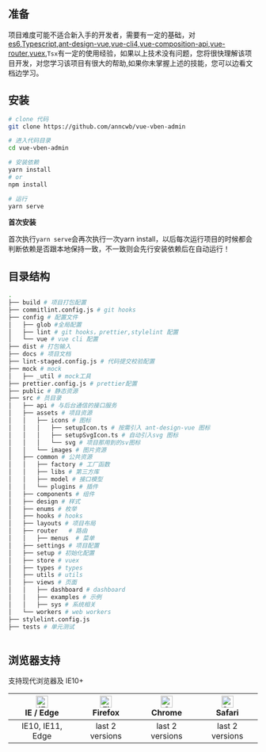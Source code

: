
## 准备

项目难度可能不适合新入手的开发者，需要有一定的基础，对 [es6](https://es6.ruanyifeng.com/),[Typescript](https://www.runoob.com/typescript/ts-tutorial.html),[ant-design-vue](https://www.antdv.com/docs/vue/introduce-cn/),[vue-cli4](https://cli.vuejs.org/),[vue-composition-api](https://github.com/vuejs/composition-api),[vue-router](https://router.vuejs.org/zh/),[vuex](https://vuex.vuejs.org/zh/),`Tsx`有一定的使用经验，如果以上技术没有问题，您将很快理解该项目开发，对您学习该项目有很大的帮助,如果你未掌握上述的技能，您可以边看文档边学习。

## 安装

```bash
# clone 代码
git clone https://github.com/anncwb/vue-vben-admin

# 进入代码目录
cd vue-vben-admin

# 安装依赖
yarn install
# or
npm install

# 运行
yarn serve

```
**首次安装**

首次执行`yarn serve`会再次执行一次yarn install，以后每次运行项目的时候都会判断依赖是否跟本地保持一致，不一致则会先行安装依赖后在自动运行！



## 目录结构

```bash
.
├── build # 项目打包配置
├── commitlint.config.js # git hooks
├── config # 配置文件
│   ├── glob #全局配置
│   ├── lint # git hooks，prettier,stylelint 配置
│   └── vue # vue cli 配置
├── dist # 打包输入
├── docs # 项目文档
├── lint-staged.config.js # 代码提交校验配置
├── mock # mock
│   ├── _util # mock工具
├── prettier.config.js # prettier配置
├── public # 静态资源
├── src # 员目录
│   ├── api # 与后台通信的接口服务
│   ├── assets # 项目资源
│   │   ├── icons # 图标
│   │   │   ├── setupIcon.ts # 按需引入 ant-design-vue 图标
│   │   │   ├── setupSvgIcon.ts # 自动引入svg 图标
│   │   │   └── svg # 项目那用到的sv图标
│   │   └── images # 图片资源
│   ├── common # 公共资源
│   │   ├── factory # 工厂函数
│   │   ├── libs # 第三方库
│   │   ├── model # 接口模型
│   │   └── plugins # 插件
│   ├── components # 组件
│   ├── design # 样式
│   ├── enums # 枚举
│   ├── hooks # hooks
│   ├── layouts # 项目布局
│   ├── router   # 路由
│   │   ├── menus  # 菜单
│   ├── settings # 项目配置
│   ├── setup # 初始化配置
│   ├── store # vuex
│   ├── types # types
│   ├── utils # utils
│   ├── views # 页面
│   │   ├── dashboard # dashboard
│   │   ├── examples # 示例
│   │   ├── sys # 系统相关
│   └── workers # web workers
├── stylelint.config.js
├── tests # 单元测试



```

## 浏览器支持

支持现代浏览器及 IE10+

| [<img src="https://raw.githubusercontent.com/alrra/browser-logos/master/src/edge/edge_48x48.png" alt="IE / Edge" width="24px" height="24px" />](http://godban.github.io/browsers-support-badges/)</br>IE / Edge | [<img src="https://raw.githubusercontent.com/alrra/browser-logos/master/src/firefox/firefox_48x48.png" alt="Firefox" width="24px" height="24px" />](http://godban.github.io/browsers-support-badges/)</br>Firefox | [<img src="https://raw.githubusercontent.com/alrra/browser-logos/master/src/chrome/chrome_48x48.png" alt="Chrome" width="24px" height="24px" />](http://godban.github.io/browsers-support-badges/)</br>Chrome | [<img src="https://raw.githubusercontent.com/alrra/browser-logos/master/src/safari/safari_48x48.png" alt="Safari" width="24px" height="24px" />](http://godban.github.io/browsers-support-badges/)</br>Safari |
| :-------------------------------------------------------------------------------------------------------------------------------------------------------------------------------------------------------------: | :---------------------------------------------------------------------------------------------------------------------------------------------------------------------------------------------------------------: | :-----------------------------------------------------------------------------------------------------------------------------------------------------------------------------------------------------------: | :-----------------------------------------------------------------------------------------------------------------------------------------------------------------------------------------------------------: |
|                                                                                                IE10, IE11, Edge                                                                                                 |                                                                                                  last 2 versions                                                                                                  |                                                                                                last 2 versions                                                                                                |                                                                                                last 2 versions                                                                                                |
